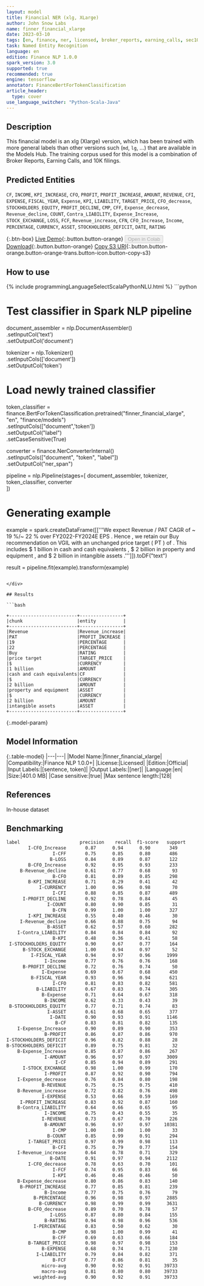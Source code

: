 ```yaml
---
layout: model
title: Financial NER (xlg, XLarge)
author: John Snow Labs
name: finner_financial_xlarge
date: 2023-03-10
tags: [en, finance, ner, licensed, broker_reports, earning_calls, sec10k, tensorflow]
task: Named Entity Recognition
language: en
edition: Finance NLP 1.0.0
spark_version: 3.0
supported: true
recommended: true
engine: tensorflow
annotator: FinanceBertForTokenClassification
article_header:
  type: cover
use_language_switcher: "Python-Scala-Java"
---
```


## Description

This financial model is an xlg (Xlarge) version, which has been trained with more general labels than other versions such (`md`, `lg`, ...) that are available in the Models Hub. The training corpus used for this model is a combination of Broker Reports, Earning Calls, and 10K filings.

## Predicted Entities

`CF`, `INCOME`, `KPI_INCREASE`, `CFO`, `PROFIT`, `PROFIT_INCREASE`, `AMOUNT`, `REVENUE`, `CFI`, `EXPENSE`, `FISCAL_YEAR`, `Expense`, `KPI`, `LIABILITY`, `TARGET_PRICE`, `CFO_decrease`, `STOCKHOLDERS_EQUITY`, `PROFIT_DECLINE`, `CMP`, `CFF`, `Expense_decrease`, `Revenue_decline`, `COUNT`, `Contra_LIABILITY`, `Expense_Increase`, `STOCK_EXCHANGE`, `LOSS`, `FCF`, `Revenue_increase`, `CFN`, `CFO_Increase`, `Income`, `PERCENTAGE`, `CURRENCY`, `ASSET`, `STOCKHOLDERS_DEFICIT`, `DATE`, `RATING`

{:.btn-box}
[Live Demo](https://demo.johnsnowlabs.com/finance/FINNER_FINANCIAL_10K/){:.button.button-orange}
<button class="button button-orange" disabled>Open in Colab</button>
[Download](https://s3.amazonaws.com/auxdata.johnsnowlabs.com/finance/models/finner_financial_xlarge_en_1.0.0_3.0_1678464314140.zip){:.button.button-orange}
[Copy S3 URI](s3://auxdata.johnsnowlabs.com/finance/models/finner_financial_xlarge_en_1.0.0_3.0_1678464314140.zip){:.button.button-orange.button-orange-trans.button-icon.button-copy-s3}

## How to use



<div class="tabs-box" markdown="1">
{% include programmingLanguageSelectScalaPythonNLU.html %}
```python
 
# Test classifier in Spark NLP pipeline
document_assembler = nlp.DocumentAssembler() \
    .setInputCol('text') \
    .setOutputCol('document')

tokenizer = nlp.Tokenizer() \
    .setInputCols(['document']) \
    .setOutputCol('token')

# Load newly trained classifier
token_classifier = finance.BertForTokenClassification.pretrained("finner_financial_xlarge", "en", "finance/models")\
  .setInputCols(["document",'token'])\
  .setOutputCol("label")\
  .setCaseSensitive(True)

converter = finance.NerConverterInternal()\
    .setInputCols(["document", "token", "label"])\
    .setOutputCol("ner_span")

pipeline = nlp.Pipeline(stages=[
    document_assembler, 
    tokenizer,
    token_classifier,
    converter    
])

# Generating example
example = spark.createDataFrame([['''We expect Revenue / PAT CAGR of ~ 19 %/~ 22 % over FY2022-FY2024E EPS . Hence , we retain our Buy recommendation on VGIL with an unchanged price target ( PT ) of . This includes $ 1 billion in cash and cash equivalents , $ 2 billion in property and equipment , and $ 2 billion in intangible assets .''']]).toDF("text")

result = pipeline.fit(example).transform(example)

```

</div>

## Results

```bash

+-------------------------+----------------+
|chunk                    |entity          |
+-------------------------+----------------+
|Revenue                  |Revenue_increase|
|PAT                      |PROFIT_INCREASE |
|19                       |PERCENTAGE      |
|22                       |PERCENTAGE      |
|Buy                      |RATING          |
|price target             |TARGET_PRICE    |
|$                        |CURRENCY        |
|1 billion                |AMOUNT          |
|cash and cash equivalents|CF              |
|$                        |CURRENCY        |
|2 billion                |AMOUNT          |
|property and equipment   |ASSET           |
|$                        |CURRENCY        |
|2 billion                |AMOUNT          |
|intangible assets        |ASSET           |
+-------------------------+----------------+

```

{:.model-param}
## Model Information

{:.table-model}
|---|---|
|Model Name:|finner_financial_xlarge|
|Compatibility:|Finance NLP 1.0.0+|
|License:|Licensed|
|Edition:|Official|
|Input Labels:|[sentence, token]|
|Output Labels:|[ner]|
|Language:|en|
|Size:|401.0 MB|
|Case sensitive:|true|
|Max sentence length:|128|

## References

In-house dataset

## Benchmarking

```bash
label                      precision    recall  f1-score   support
        I-CFO_Increase       0.87      0.94      0.90       349
                 I-CFF       0.75      0.85      0.80       486
                B-LOSS       0.84      0.89      0.87       122
        B-CFO_Increase       0.92      0.95      0.93       233
     B-Revenue_decline       0.61      0.77      0.68        93
                 B-CFO       0.81      0.89      0.85       298
        B-KPI_INCREASE       0.71      0.29      0.41        42
            I-CURRENCY       1.00      0.96      0.98        70
                 I-CFI       0.88      0.85      0.87       489
      I-PROFIT_DECLINE       0.92      0.78      0.84        45
               I-COUNT       0.80      0.90      0.85        31
                 B-CFN       0.99      1.00      1.00       327
        I-KPI_INCREASE       0.55      0.40      0.46        30
     I-Revenue_decline       0.66      0.88      0.75        94
               B-ASSET       0.62      0.57      0.60       282
    I-Contra_LIABILITY       0.84      0.84      0.84        92
                 B-KPI       0.48      0.36      0.41        58
 I-STOCKHOLDERS_EQUITY       0.90      0.67      0.77       164
      B-STOCK_EXCHANGE       1.00      0.94      0.97        52
         I-FISCAL_YEAR       0.94      0.97      0.96      1999
              I-Income       0.77      0.76      0.76       168
      B-PROFIT_DECLINE       0.72      0.76      0.74        50
             I-Expense       0.69      0.67      0.68       450
         B-FISCAL_YEAR       0.93      0.96      0.94       621
                 I-CFO       0.81      0.83      0.82       581
           B-LIABILITY       0.67      0.83      0.74       305
             B-Expense       0.71      0.64      0.67       318
              B-INCOME       0.62      0.33      0.43        39
 B-STOCKHOLDERS_EQUITY       0.77      0.71      0.74        83
               I-ASSET       0.61      0.68      0.65       377
                I-DATE       0.90      0.93      0.91      1146
                  B-CF       0.83      0.81      0.82       135
    I-Expense_Increase       0.90      0.89      0.90       353
              B-PROFIT       0.86      0.87      0.86       970
I-STOCKHOLDERS_DEFICIT       0.96      0.82      0.88        28
B-STOCKHOLDERS_DEFICIT       0.89      0.75      0.81        32
    B-Expense_Increase       0.85      0.87      0.86       267
              I-AMOUNT       0.96      0.97      0.97      3009
                  I-CF       0.85      0.94      0.89       291
      I-STOCK_EXCHANGE       0.98      1.00      0.99       170
              I-PROFIT       0.87      0.92      0.90       794
    I-Expense_decrease       0.76      0.84      0.80       198
             B-REVENUE       0.75      0.75      0.75       410
    B-Revenue_increase       0.72      0.82      0.76       498
             I-EXPENSE       0.53      0.66      0.59       169
     I-PROFIT_INCREASE       0.83      0.92      0.87       160
    B-Contra_LIABILITY       0.64      0.66      0.65        95
              I-INCOME       0.75      0.43      0.55        35
             I-REVENUE       0.73      0.67      0.70       226
              B-AMOUNT       0.96      0.97      0.97     10381
                 I-CMP       1.00      1.00      1.00        33
               B-COUNT       0.85      0.99      0.91       294
        I-TARGET_PRICE       0.97      0.99      0.98       113
                 B-CFI       0.75      0.79      0.77       154
    I-Revenue_increase       0.64      0.78      0.71       329
                B-DATE       0.91      0.97      0.94      2112
        I-CFO_decrease       0.78      0.63      0.70       101
                 I-FCF       0.74      0.95      0.83        66
                 I-KPI       0.46      0.46      0.46        50
    B-Expense_decrease       0.80      0.86      0.83       140
     B-PROFIT_INCREASE       0.77      0.85      0.81       239
              B-Income       0.77      0.75      0.76        79
          B-PERCENTAGE       0.96      0.98      0.97      2885
            B-CURRENCY       0.98      0.99      0.99      3631
        B-CFO_decrease       0.89      0.70      0.78        57
                I-LOSS       0.87      0.80      0.84       155
              B-RATING       0.94      0.98      0.96       536
          I-PERCENTAGE       0.83      0.50      0.62        30
                 B-CMP       0.98      1.00      0.99        41
                 B-CFF       0.69      0.63      0.66       184
        B-TARGET_PRICE       0.98      0.97      0.98       153
             B-EXPENSE       0.68      0.74      0.71       230
           I-LIABILITY       0.79      0.84      0.82       371
                 B-FCF       0.77      0.86      0.81        35
             micro-avg       0.90      0.92      0.91     39733
             macro-avg       0.81      0.80      0.80     39733
          weighted-avg       0.90      0.92      0.91     39733
```
